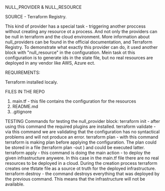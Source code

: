 NULL_PROVIDER & NULL_RESOURCE

SOURCE -  Terraform Registry. 

This kind of provider has a special task - triggering another proccess without creating any resource ot a process. And not only the providers can be null in terraform and the cloud environment. More information about null_providers can be found in the official documentation, and Terraform Registry. To demonstrate what exactly this provider can do, it used another block with "null_resource" in the configuration. Mein task ot this configuration is to generate ids in the state file, but no real resources are deployed in any vendor like AWS, Azure ect. 

REQUIREMENTS:

Terraform installed localy.

FILES IN THE REPO
1. main.tf - this file contains the configuration for the resources  
4. README.md
5. .gitignore 

TESTING
Commands for testing the null_provider block:
    terraform init - after using this command the required plugins are installed.
    terraform validate - via this command we are validating that the configuration has no syntactical problems and will not produce an error.
    terraform plan - with this command terraform is making plan before applying the configuration. The plan could be stored in a file (terraform plan -out <FILE>) and could be executed latter. 
    terraform apply - this command is doing the main action - to deploy the given infrastructure anywere. In this case in the main.tf file there are no real resources to be deployed in a cloud. During the creation process terraform creates one tfstate file as a source ot truth for the deployed infrastructure. 
    terraform destroy - the command destroys everything that was deployed by the previous command. This means that the infrastructure will not be available. 
